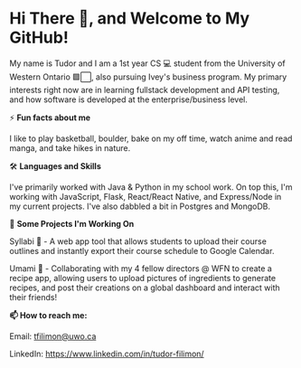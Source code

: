 # Hi There 👋, and Welcome to My GitHub!

My name is Tudor and I am a 1st year CS 💻 student from the University of Western Ontario 🟪⬜, also pursuing Ivey's business program. My primary interests right now are in learning fullstack development and API testing, and how software is developed at the enterprise/business level.


⚡ **Fun facts about me**

I like to play basketball, boulder, bake on my off time, watch anime and read manga, and take hikes in nature.


🛠 **Languages and Skills**

I've primarily worked with Java & Python in my school work. On top this, I'm working with JavaScript, Flask, React/React Native, and Express/Node in my current projects. I've also dabbled a bit in Postgres and MongoDB.


🔭 **Some Projects I'm Working On**

Syllabi 📆 - A web app tool that allows students to upload their course outlines and instantly export their course schedule to Google Calendar.

Umami 🍲 - Collaborating with my 4 fellow directors @ WFN to create a recipe app, allowing users to upload pictures of ingredients to generate recipes, and post their creations on a global dashboard and interact with their friends!

**📫 How to reach me:**

Email: tfilimon@uwo.ca

LinkedIn: https://www.linkedin.com/in/tudor-filimon/
